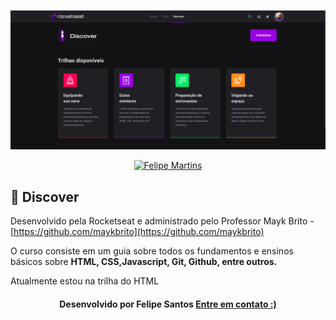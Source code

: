 <p  align="center">
<img  src="https://github.com/felipesantos10/Discover/blob/main/image/trilha-discover.png"  alt="discover"  />
</p>
<p  align="center">
<a  href="https://www.linkedin.com/in/luis-felipe-santos-silva-5623a8197/">
<img  alt="Felipe Martins"  src="https://img.shields.io/badge/-Felipe Santos-blue?style=flat&logo=Linkedin&logoColor=bluee"  />
</a>

## 🚀 Discover
Desenvolvido pela Rocketseat e administrado pelo Professor Mayk Brito - [https://github.com/maykbrito](https://github.com/maykbrito)

O curso consiste em um guia sobre todos os fundamentos e ensinos básicos sobre **HTML, CSS,Javascript, Git, Github, entre outros.**

Atualmente estou na trilha do HTML
<h4  align=center>Desenvolvido por Felipe Santos <a  href="https://www.linkedin.com/in/luis-felipe-santos-silva-5623a8197/">  <strong>Entre em contato</strong> :)</a></a></h4>
